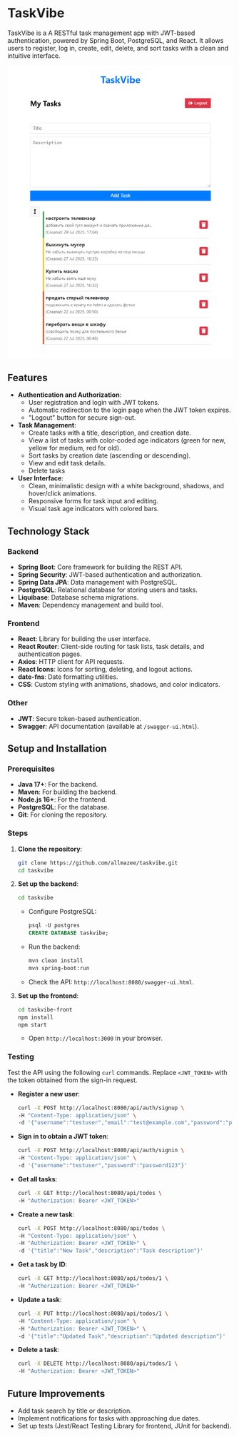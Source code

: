 # TaskVibe

TaskVibe is a A RESTful task management app with JWT-based authentication, powered by Spring Boot, PostgreSQL, and React. It allows users to register, log in, create, edit, delete, and sort tasks with a clean and intuitive interface.

![app screenshot](https://github.com/allmazee/TaskVibe/blob/main/misc/images/image-1.png)

## Features

- **Authentication and Authorization**:
  - User registration and login with JWT tokens.
  - Automatic redirection to the login page when the JWT token expires.
  - "Logout" button for secure sign-out.
- **Task Management**:
  - Create tasks with a title, description, and creation date.
  - View a list of tasks with color-coded age indicators (green for new, yellow for medium, red for old).
  - Sort tasks by creation date (ascending or descending).
  - View and edit task details.
  - Delete tasks
- **User Interface**:
  - Clean, minimalistic design with a white background, shadows, and hover/click animations.
  - Responsive forms for task input and editing.
  - Visual task age indicators with colored bars.

## Technology Stack

### Backend

- **Spring Boot**: Core framework for building the REST API.
- **Spring Security**: JWT-based authentication and authorization.
- **Spring Data JPA**: Data management with PostgreSQL.
- **PostgreSQL**: Relational database for storing users and tasks.
- **Liquibase**: Database schema migrations.
- **Maven**: Dependency management and build tool.

### Frontend

- **React**: Library for building the user interface.
- **React Router**: Client-side routing for task lists, task details, and authentication pages.
- **Axios**: HTTP client for API requests.
- **React Icons**: Icons for sorting, deleting, and logout actions.
- **date-fns**: Date formatting utilities.
- **CSS**: Custom styling with animations, shadows, and color indicators.

### Other

- **JWT**: Secure token-based authentication.
- **Swagger**: API documentation (available at `/swagger-ui.html`).

## Setup and Installation

### Prerequisites

- **Java 17+**: For the backend.
- **Maven**: For building the backend.
- **Node.js 16+**: For the frontend.
- **PostgreSQL**: For the database.
- **Git**: For cloning the repository.

### Steps

1. **Clone the repository**:
   
   ```bash
   git clone https://github.com/allmazee/taskvibe.git
   cd taskvibe
   ```

2. **Set up the backend**:
   
   ```bash
   cd taskvibe
   ```
   
   - Configure PostgreSQL:
     
     ```sql
     psql -U postgres
     CREATE DATABASE taskvibe;
     ```
   
   - Run the backend:
     
     ```bash
     mvn clean install
     mvn spring-boot:run
     ```
   
   - Check the API: `http://localhost:8080/swagger-ui.html`.

3. **Set up the frontend**:
   
   ```bash
   cd taskvibe-front
   npm install
   npm start
   ```
   
   - Open `http://localhost:3000` in your browser.

### Testing

Test the API using the following `curl` commands. Replace `<JWT_TOKEN>` with the token obtained from the sign-in request.

* **Register a new user**:
  
  ```bash
  curl -X POST http://localhost:8080/api/auth/signup \
  -H "Content-Type: application/json" \
  -d '{"username":"testuser","email":"test@example.com","password":"password123"}'
  ```

* **Sign in to obtain a JWT token**:
  
  ```bash
  curl -X POST http://localhost:8080/api/auth/signin \
  -H "Content-Type: application/json" \
  -d '{"username":"testuser","password":"password123"}'
  ```

* **Get all tasks**:
  
  ```bash
  curl -X GET http://localhost:8080/api/todos \
  -H "Authorization: Bearer <JWT_TOKEN>"
  ```

* **Create a new task**:
  
  ```bash
  curl -X POST http://localhost:8080/api/todos \
  -H "Content-Type: application/json" \
  -H "Authorization: Bearer <JWT_TOKEN>" \
  -d '{"title":"New Task","description":"Task description"}'
  ```

* **Get a task by ID**:
  
  ```bash
  curl -X GET http://localhost:8080/api/todos/1 \
  -H "Authorization: Bearer <JWT_TOKEN>"
  ```

* **Update a task**:
  
  ```bash
  curl -X PUT http://localhost:8080/api/todos/1 \
  -H "Content-Type: application/json" \
  -H "Authorization: Bearer <JWT_TOKEN>" \
  -d '{"title":"Updated Task","description":"Updated description"}'
  ```

* **Delete a task**:
  
  ```bash
  curl -X DELETE http://localhost:8080/api/todos/1 \
  -H "Authorization: Bearer <JWT_TOKEN>"
  ```

## Future Improvements

- Add task search by title or description.
- Implement notifications for tasks with approaching due dates.
- Set up tests (Jest/React Testing Library for frontend, JUnit for backend).
